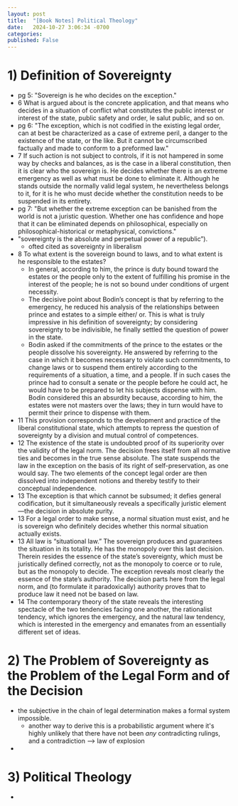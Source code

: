 ```yaml
---
layout: post
title:  "[Book Notes] Political Theology" 
date:   2024-10-27 3:06:34 -0700
categories: 
published: False
---
```


# 1) Definition of Sovereignty
- pg 5: "Sovereign is he who decides on the exception."
- 6 What is argued about is the concrete application, and that means who decides in a situation of conflict what constitutes the public interest or interest of the state, public safety and order, le salut public, and so on.
- pg 6: "The exception, which is not codified in the existing legal order, can at best be characterized as a case of extreme peril, a danger to the existence of the state, or the like. But it cannot be circumscribed factually and made to conform to a preformed law."
- 7 If such action is not subject to controls, if it is not hampered in some way by checks and balances, as is the case in a liberal constitution, then it is clear who the sovereign is. He decides whether there is an extreme emergency as well as what must be done to eliminate it. Although he stands outside the normally valid legal system, he nevertheless belongs to it, for it is he who must decide whether the constitution needs to be suspended in its entirety.
- pg 7: "But whether the extreme exception can be banished from the world is not a juristic question. Whether one has confidence and hope that it can be eliminated depends on philosophical, especially on philosophical-historical or metaphysical, convictions."
- "sovereignty is the absolute and perpetual power of a republic”). 
    - ofted cited as sovereignty in liberalism
- 8 To what extent is the sovereign bound to laws, and to what extent is he responsible to the estates?
    - In general, according to him, the prince is duty bound toward the estates or the people only to the extent of fulfilling his promise in the interest of the people; he is not so bound under conditions of urgent necessity.
    - The decisive point about Bodin’s concept is that by referring to the emergency, he reduced his analysis of the relationships between prince and estates to a simple either/ or. This is what is truly impressive in his definition of sovereignty; by considering sovereignty to be indivisible, he finally settled the question of power in the state.
    - Bodin asked if the commitments of the prince to the estates or the people dissolve his sovereignty. He answered by referring to the case in which it becomes necessary to violate such commitments, to change laws or to suspend them entirely according to the requirements of a situation, a time, and a people. If in such cases the prince had to consult a senate or the people before he could act, he would have to be prepared to let his subjects dispense with him. Bodin considered this an absurdity because, according to him, the estates were not masters over the laws; they in turn would have to permit their prince to dispense with them.
- 11 This provision corresponds to the development and practice of the liberal constitutional state, which attempts to repress the question of sovereignty by a division and mutual control of competences.
- 12 The existence of the state is undoubted proof of its superiority over the validity of the legal norm. The decision frees itself from all normative ties and becomes in the true sense absolute. The state suspends the law in the exception on the basis of its right of self-preservation, as one would say. The two elements of the concept legal order are then dissolved into independent notions and thereby testify to their conceptual independence.
- 13 The exception is that which cannot be subsumed; it defies general codification, but it simultaneously reveals a specifically juristic element—the decision in absolute purity.
- 13 For a legal order to make sense, a normal situation must exist, and he is sovereign who definitely decides whether this normal situation actually exists.
- 13 All law is “situational law.” The sovereign produces and guarantees the situation in its totality. He has the monopoly over this last decision. Therein resides the essence of the state’s sovereignty, which must be juristically defined correctly, not as the monopoly to coerce or to rule, but as the monopoly to decide. The exception reveals most clearly the essence of the state’s authority. The decision parts here from the legal norm, and (to formulate it paradoxically) authority proves that to produce law it need not be based on law.
- 14 The contemporary theory of the state reveals the interesting spectacle of the two tendencies facing one another, the rationalist tendency, which ignores the emergency, and the natural law tendency, which is interested in the emergency and emanates from an essentially different set of ideas.

# 2) The Problem of Sovereignty as the Problem of the Legal Form and of the Decision
- the subjective in the chain of legal determination makes a formal system impossible.
    - another way to derive this is a probabilistic argument where it's highly unlikely that there have not been *any* contradicting rulings, and a contradiction --> law of explosion
- 

# 3) Political Theology
- 